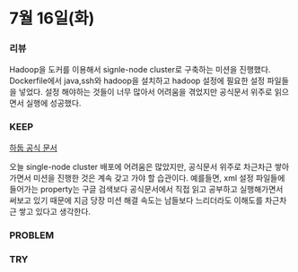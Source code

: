 # 7월 16일(화)

### 리뷰

Hadoop을 도커를 이용해서 signle-node cluster로 구축하는 미션을 진행했다.
Dockerfile에서 java,ssh와 hadoop을 설치하고 hadoop 설정에 필요한 설정 파일들을 넣었다.
설정 해야하는 것들이 너무 많아서 어려움을 겪었지만 공식문서 위주로 읽으면서 실행에 성공했다.

### KEEP

[하둡 공식 문서](https://hadoop.apache.org/docs/r3.3.6/)

오늘 single-node cluster 배포에 어려움은 많았지만, 공식문서 위주로 차근차근 쌓아가면서
미션을 진행한 것은 계속 갖고 가야 할 습관이다. 예를들면, xml 설정 파일들에 들어가는 property는
구글 검색보다 공식문서에서 직접 읽고 공부하고 실행해가면서 써보고 있기 때문에 지금 당장 미션 해결 속도는
남들보다 느리더라도 이해도를 차근차근 쌓고 있다고 생각한다.

### PROBLEM

### TRY

